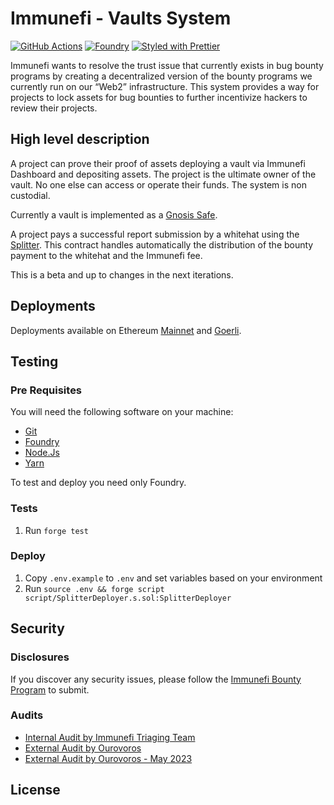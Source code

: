 # Immunefi - Vaults System

[![GitHub Actions][gha-badge]][gha] [![Foundry][foundry-badge]][foundry]
[![Styled with Prettier][prettier-badge]][prettier]

[gha]: https://github.com/immunefi-team/vaults/actions
[gha-badge]: https://github.com/immunefi-team/vaults/actions/workflows/ci.yml/badge.svg
[foundry]: https://getfoundry.sh/
[foundry-badge]: https://img.shields.io/badge/Built%20with-Foundry-FFDB1C.svg
[prettier]: https://prettier.io
[prettier-badge]: https://img.shields.io/badge/Code_Style-Prettier-ff69b4.svg

Immunefi wants to resolve the trust issue that currently exists in bug bounty programs by creating a decentralized
version of the bounty programs we currently run on our “Web2” infrastructure. This system provides a way for projects to
lock assets for bug bounties to further incentivize hackers to review their projects.

## High level description

A project can prove their proof of assets deploying a vault via Immunefi Dashboard and depositing assets. The project is
the ultimate owner of the vault. No one else can access or operate their funds. The system is non custodial.

Currently a vault is implemented as a [Gnosis Safe](https://github.com/safe-global/safe-contracts).

A project pays a successful report submission by a whitehat using the [Splitter](./src/Splitter.sol). This contract
handles automatically the distribution of the bounty payment to the whitehat and the Immunefi fee.

This is a beta and up to changes in the next iterations.

## Deployments

Deployments available on Ethereum [Mainnet](https://etherscan.io/address/0x03fd3d61423e6d46dcc3917862fbc57653dc3eb0) and
[Goerli](https://goerli.etherscan.io/address/0xD701a744543E649d2035176651F20b3d65F5E213).

## Testing

### Pre Requisites

You will need the following software on your machine:

- [Git](https://git-scm.com/downloads)
- [Foundry](https://github.com/foundry-rs/foundry)
- [Node.Js](https://nodejs.org/en/download/)
- [Yarn](https://yarnpkg.com/)

To test and deploy you need only Foundry.

### Tests

1. Run `forge test`

### Deploy

1. Copy `.env.example` to `.env` and set variables based on your environment
2. Run `source .env && forge script script/SplitterDeployer.s.sol:SplitterDeployer`

## Security

### Disclosures

If you discover any security issues, please follow the [Immunefi Bounty Program](https://immunefi.com/bounty/immunefi/)
to submit.

### Audits

- [Internal Audit by Immunefi Triaging Team](./audits/2023-02-03%20-%20Immunefi%20-%20Internal%20Audit%20of%20the%20Vaults%20system.pdf)
- [External Audit by Ourovoros](./audits/2023-02-13%20-%20Ourovoros%20Audit.md)
- [External Audit by Ourovoros - May 2023](./audits/2023-05-02%20-%20Ourovouros%20Audit.pdf)

## License
